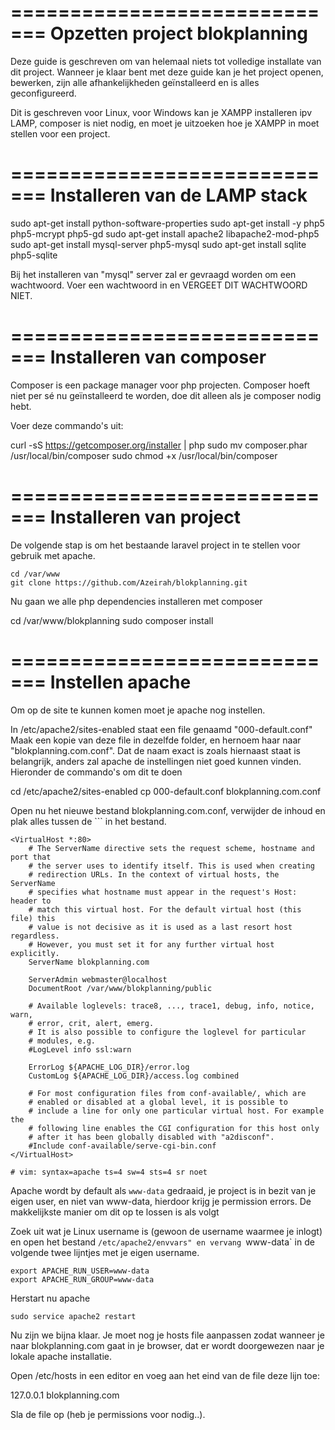 =============================
Opzetten project blokplanning
=============================

Deze guide is geschreven om van helemaal niets tot volledige installate van dit project. Wanneer je klaar bent met deze guide kan je het project openen, bewerken, zijn alle afhankelijkheden geïnstalleerd en is alles geconfigureerd.

Dit is geschreven voor Linux, voor Windows kan je XAMPP installeren ipv LAMP, composer is niet nodig, en moet je uitzoeken hoe je XAMPP in moet stellen voor een project.

=============================
Installeren van de LAMP stack
=============================

sudo apt-get install python-software-properties
sudo apt-get install -y php5 php5-mcrypt php5-gd
sudo apt-get install apache2 libapache2-mod-php5
sudo apt-get install mysql-server php5-mysql
sudo apt-get install sqlite php5-sqlite

Bij het installeren van "mysql" server zal er gevraagd worden om een wachtwoord. Voer een wachtwoord in en VERGEET DIT WACHTWOORD NIET.

=============================
Installeren van composer
=============================

Composer is een package manager voor php projecten. Composer hoeft niet per sé nu geïnstalleerd te worden, doe dit alleen als je composer nodig hebt.

Voer deze commando's uit:

curl -sS https://getcomposer.org/installer | php
sudo mv composer.phar /usr/local/bin/composer
sudo chmod +x /usr/local/bin/composer

=============================
Installeren van project
=============================

De volgende stap is om het bestaande laravel project in te stellen voor gebruik met apache.

```
cd /var/www
git clone https://github.com/Azeirah/blokplanning.git
```

Nu gaan we alle php dependencies installeren met composer

cd /var/www/blokplanning
sudo composer install

=============================
Instellen apache
=============================

Om op de site te kunnen komen moet je apache nog instellen.

In /etc/apache2/sites-enabled staat een file genaamd "000-default.conf"
Maak een kopie van deze file in dezelfde folder, en hernoem haar naar "blokplanning.com.conf". Dat de naam exact is zoals hiernaast staat is belangrijk, anders zal apache de instellingen niet goed kunnen vinden.
Hieronder de commando's om dit te doen

cd /etc/apache2/sites-enabled
cp 000-default.conf blokplanning.com.conf

Open nu het nieuwe bestand blokplanning.com.conf, verwijder de inhoud en plak alles tussen de ``` in het bestand.

```
<VirtualHost *:80>
    # The ServerName directive sets the request scheme, hostname and port that
    # the server uses to identify itself. This is used when creating
    # redirection URLs. In the context of virtual hosts, the ServerName
    # specifies what hostname must appear in the request's Host: header to
    # match this virtual host. For the default virtual host (this file) this
    # value is not decisive as it is used as a last resort host regardless.
    # However, you must set it for any further virtual host explicitly.
    ServerName blokplanning.com

    ServerAdmin webmaster@localhost
    DocumentRoot /var/www/blokplanning/public

    # Available loglevels: trace8, ..., trace1, debug, info, notice, warn,
    # error, crit, alert, emerg.
    # It is also possible to configure the loglevel for particular
    # modules, e.g.
    #LogLevel info ssl:warn

    ErrorLog ${APACHE_LOG_DIR}/error.log
    CustomLog ${APACHE_LOG_DIR}/access.log combined

    # For most configuration files from conf-available/, which are
    # enabled or disabled at a global level, it is possible to
    # include a line for only one particular virtual host. For example the
    # following line enables the CGI configuration for this host only
    # after it has been globally disabled with "a2disconf".
    #Include conf-available/serve-cgi-bin.conf
</VirtualHost>

# vim: syntax=apache ts=4 sw=4 sts=4 sr noet
```

Apache wordt by default als `www-data` gedraaid, je project is in bezit van je eigen user, en niet van www-data, hierdoor krijg je permission errors.
De makkelijkste manier om dit op te lossen is als volgt

Zoek uit wat je Linux username is (gewoon de username waarmee je inlogt) en open het bestand `/etc/apache2/envvars" en vervang `www-data` in de volgende twee lijntjes met je eigen username.

```
export APACHE_RUN_USER=www-data
export APACHE_RUN_GROUP=www-data
```

Herstart nu apache

```
sudo service apache2 restart
```

Nu zijn we bijna klaar. Je moet nog je hosts file aanpassen zodat wanneer je naar blokplanning.com gaat in je browser, dat er wordt doorgewezen naar je lokale apache installatie.

Open /etc/hosts in een editor en voeg aan het eind van de file deze lijn toe:

127.0.0.1 blokplanning.com

Sla de file op (heb je permissions voor nodig..).
